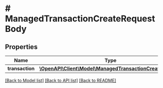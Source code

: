 # # ManagedTransactionCreateRequestBody

## Properties

Name | Type | Description | Notes
------------ | ------------- | ------------- | -------------
**transaction** | [**\OpenAPI\Client\Model\ManagedTransactionCreateRequest**](ManagedTransactionCreateRequest.md) |  | [optional]

[[Back to Model list]](../../README.md#models) [[Back to API list]](../../README.md#endpoints) [[Back to README]](../../README.md)
